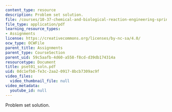 ```yaml
---
content_type: resource
description: Problem set solution.
file: /courses/10-37-chemical-and-biological-reaction-engineering-spring-2007/0dc1efb0fe3c2aa209178bcb7309ac9f_pset01_soln.pdf
file_type: application/pdf
learning_resource_types:
- Assignments
license: https://creativecommons.org/licenses/by-nc-sa/4.0/
ocw_type: OCWFile
parent_title: Assignments
parent_type: CourseSection
parent_uid: 59c5aafb-4d60-a558-f8cd-d39db174314a
resourcetype: Document
title: pset01_soln.pdf
uid: 0dc1efb0-fe3c-2aa2-0917-8bcb7309ac9f
video_files:
  video_thumbnail_file: null
video_metadata:
  youtube_id: null
---
```

Problem set solution.